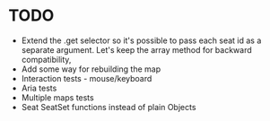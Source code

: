 # TODO

* Extend the .get selector so it's possible to pass each seat id as a separate argument. Let's keep the array method for backward compatibility,
* Add some way for rebuilding the map
* Interaction tests - mouse/keyboard
* Aria tests
* Multiple maps tests
* Seat SeatSet functions instead of plain Objects


